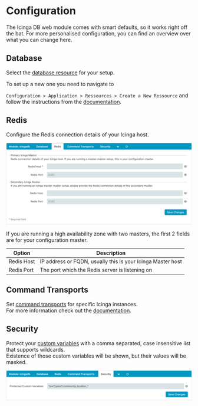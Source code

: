 # Configuration

The Icinga DB web module comes with smart defaults, so it works right off the bat.
For more personalised configuration, you can find an overview over what you can change here.

## Database

Select the [database resource](https://icinga.com/docs/icingaweb2/latest/doc/04-Resources/#database) for your setup.

To set up a new one you need to navigate to 

`Configuration > Application > Ressources > Create a New Ressource` and follow the instructions from the [documentation](https://icinga.com/docs/icingaweb2/latest/doc/04-Resources/).

## Redis

Configure the Redis connection details of your Icinga host.  

![Redis Configuration](res/RedisConfiguration.jpg "Form for configuring redis connection")

If you are running a high availability zone with two masters, the first 2 fields are for your configuration master.

Option             | Description
-------------------|------------------------
Redis Host         | IP address or FQDN, usually this is your Icinga Master host
Redis Port         | The port which the Redis server is listening on

## Command Transports

Set [command transports](https://icinga.com/docs/icingaweb2/latest/modules/monitoring/doc/05-Command-Transports/) for specific Icinga instances.  
For more information check out the [documentation](https://icinga.com/docs/icingaweb2/latest/modules/monitoring/doc/05-Command-Transports/).

## Security

Protect your [custom variables](https://icinga.com/docs/icinga2/latest/doc/03-monitoring-basics/#custom-variables) with a comma separated, case insensitive list that supports wildcards.  
Existence of those custom variables will be shown, but their values will be masked.

![Custom Variables](res/SecurityCustomVars.jpg "Form for configuring protected custom variables")
